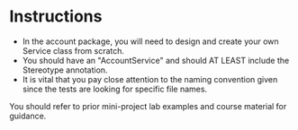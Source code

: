 # Instructions

- In the account package, you will need to design and create your own Service class from scratch.
- You should have an "AccountService" and should AT LEAST include the Stereotype annotation. 
- It is vital that you pay close attention to the naming convention given since the tests are looking for specific file names.

You should refer to prior mini-project lab examples and course material for guidance.
